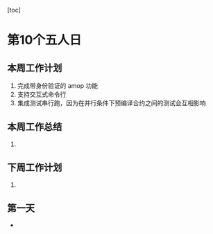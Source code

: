 [toc]

# 第10个五人日

## 本周工作计划

1. 完成带身份验证的 amop 功能
2. 支持交互式命令行
3. 集成测试串行跑，因为在并行条件下预编译合约之间的测试会互相影响

## 本周工作总结

1. 

## 下周工作计划

1. 

## 第一天

- 
